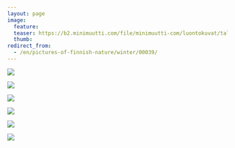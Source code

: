 ```yaml
---
layout: page
image:
  feature:
  teaser: https://b2.minimuutti.com/file/minimuutti-com/luontokuvat/talvi/DS40545-245px.jpg
  thumb:
redirect_from:
  - /en/pictures-of-finnish-nature/winter/00039/
---
```


[![](https://b2.minimuutti.com/file/minimuutti-com/luontokuvat/talvi/DS40541-800px.jpg)](https://dl.dropboxusercontent.com/sh/ea1wtnz7z734o12/AAA-9p6O94cxdKMCdYXY0GRVa/luontokuvat/talvi/DS40541.jpg)

[![](https://b2.minimuutti.com/file/minimuutti-com/luontokuvat/talvi/DS40543-800px.jpg)](https://dl.dropboxusercontent.com/sh/ea1wtnz7z734o12/AAAwciac7CoT3Du20dmukFwTa/luontokuvat/talvi/DS40543.jpg)

[![](https://b2.minimuutti.com/file/minimuutti-com/luontokuvat/talvi/DS40550-800px.jpg)](https://dl.dropboxusercontent.com/sh/ea1wtnz7z734o12/AADsx8P4kvBMdmrpvDUzhgwEa/luontokuvat/talvi/DS40550.jpg)

[![](https://b2.minimuutti.com/file/minimuutti-com/luontokuvat/talvi/DS40547-800px.jpg)](https://dl.dropboxusercontent.com/sh/ea1wtnz7z734o12/AAB1pA4NwsMkNK6VkVuRAJzga/luontokuvat/talvi/DS40547.jpg)

[![](https://b2.minimuutti.com/file/minimuutti-com/luontokuvat/talvi/DS40544-800px.jpg)](https://dl.dropboxusercontent.com/sh/ea1wtnz7z734o12/AAAGModyPw2jH9-j7mt5NLOHa/luontokuvat/talvi/DS40544.jpg)

[![](https://b2.minimuutti.com/file/minimuutti-com/luontokuvat/talvi/DS40545-800px.jpg)](https://dl.dropboxusercontent.com/sh/ea1wtnz7z734o12/AABzZIGe1KwF9gBbhu5GR3sNa/luontokuvat/talvi/DS40545.jpg)

